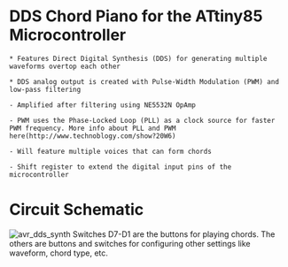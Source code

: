 # DDS Chord Piano for the ATtiny85 Microcontroller

	* Features Direct Digital Synthesis (DDS) for generating multiple waveforms overtop each other

	* DDS analog output is created with Pulse-Width Modulation (PWM) and low-pass filtering

    - Amplified after filtering using NE5532N OpAmp

	- PWM uses the Phase-Locked Loop (PLL) as a clock source for faster PWM frequency. More info about PLL and PWM here(http://www.technoblogy.com/show?20W6)

	- Will feature multiple voices that can form chords

	- Shift register to extend the digital input pins of the microcontroller

# Circuit Schematic
![avr_dds_synth](https://github.com/nerdcringe/avr_dds_synth/assets/54510965/e0bfdd01-8dfb-4d93-83f7-44c64f72f0cb)
Switches D7-D1 are the buttons for playing chords. The others are buttons and switches for configuring other settings like waveform, chord type, etc.

